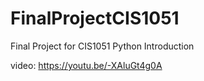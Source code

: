 # FinalProjectCIS1051
Final Project for CIS1051 Python Introduction


video: https://youtu.be/-XAluGt4g0A
